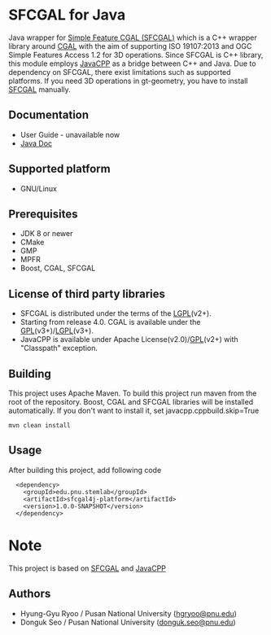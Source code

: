 # SFCGAL for Java

Java wrapper for [Simple Feature CGAL (SFCGAL)](http://sfcgal.org) which is a C++ wrapper library around [CGAL](http://www.cgal.org) with the aim of supporting ISO 19107:2013 and OGC Simple Features Access 1.2 for 3D operations. Since SFCGAL is C++ library, this module employs [JavaCPP](https://github.com/bytedeco/javacpp) as a bridge between C++ and Java. Due to dependency on SFCGAL, there exist limitations such as supported platforms. If you need 3D operations in gt-geometry, you have to install [SFCGAL](http://sfcgal.org) manually.

## Documentation
  * User Guide - unavailable now
  * [Java Doc](https://hgryoo.github.io/SFCGAL4J/apidocs/)

## Supported platform
  * GNU/Linux

## Prerequisites
 * JDK 8 or newer
 * CMake
 * GMP
 * MPFR
 * Boost, CGAL, SFCGAL
  
## License of third party libraries
 * SFCGAL is distributed under the terms of the [LGPL](http://www.gnu.org/licenses/old-licenses/lgpl-2.0.html)(v2+).  
 * Starting from release 4.0. CGAL is available under the [GPL](http://www.gnu.org/copyleft/gpl.html)(v3+)/[LGPL](http://www.gnu.org/copyleft/lesser.html)(v3+).  
 * JavaCPP is available under Apache License(v2.0)/[GPL](http://www.gnu.org/copyleft/gpl.html)(v2+) with "Classpath" exception. 

## Building
This project uses Apache Maven. To build this project run maven from the root of the repository.
Boost, CGAL and SFCGAL libraries will be installed automatically.
If you don't want to install it, set javacpp.cppbuild.skip=True
```
mvn clean install
```

## Usage
After building this project, add following code
```$xml
  <dependency>
    <groupId>edu.pnu.stemlab</groupId>
    <artifactId>sfcgal4j-platform</artifactId>
    <version>1.0.0-SNAPSHOT</version>
  </dependency>
```

# Note
This project is based on [SFCGAL](sfcgal.org) and [JavaCPP](https://github.com/bytedeco/javacpp)

## Authors
 * Hyung-Gyu Ryoo / Pusan National University (hgryoo@pnu.edu)  
 * Donguk Seo / Pusan National University (donguk.seo@pnu.edu)